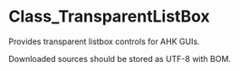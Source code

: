 # Class_TransparentListBox
Provides transparent listbox controls for AHK GUIs.

Downloaded sources should be stored as UTF-8 with BOM.
